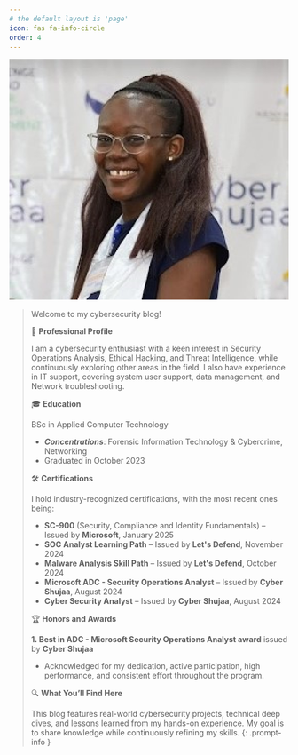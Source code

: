```yaml
---
# the default layout is 'page'
icon: fas fa-info-circle
order: 4
---
```


![Alt Text](/assets/img/CyberShujaa.JPG)

> Welcome to my cybersecurity blog!
>
>💼 **Professional Profile**
>
>I am a cybersecurity enthusiast with a keen interest in Security Operations Analysis, Ethical Hacking, and Threat Intelligence, while continuously exploring other areas in the field.  I also have experience in IT support, covering system user support, data management, and Network troubleshooting. 
>
>🎓 **Education**
>
>BSc in Applied Computer Technology
> - ***Concentrations***: Forensic Information Technology & Cybercrime, Networking
> - Graduated in October 2023
>
>🛠️ **Certifications** 
>
>I hold industry-recognized certifications, with the most recent ones being:
>  
> - **SC-900** (Security, Compliance and Identity Fundamentals) – Issued by **Microsoft**, January 2025 
> - **SOC Analyst Learning Path** – Issued by **Let's Defend**, November 2024  
> - **Malware Analysis Skill Path** – Issued by **Let's Defend**, October 2024 
> - **Microsoft ADC - Security Operations Analyst** – Issued by **Cyber Shujaa**, August 2024 
> - **Cyber Security Analyst** – Issued by **Cyber Shujaa**, August 2024 
>
> 🏆 **Honors and Awards**
>
> **1. Best in ADC - Microsoft Security Operations Analyst award** issued by **Cyber Shujaa**
> - Acknowledged for my dedication, active participation, high performance, and consistent effort throughout the program.
>
> 🔍 **What You’ll Find Here**
>
>This blog features real-world cybersecurity projects, technical deep dives, and lessons learned from my hands-on experience. My goal is to share knowledge while continuously refining my skills.
{: .prompt-info }


              
